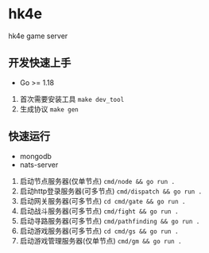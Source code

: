 # hk4e

hk4e game server

## 开发快速上手

* Go >= 1.18

1. 首次需要安装工具 `make dev_tool`
2. 生成协议 `make gen`

## 快速运行

* mongodb
* nats-server

1. 启动节点服务器(仅单节点) `cmd/node && go run .`
2. 启动http登录服务器(可多节点) `cmd/dispatch && go run .`
3. 启动网关服务器(可多节点) `cd cmd/gate && go run .`
4. 启动战斗服务器(可多节点) `cmd/fight && go run .`
5. 启动寻路服务器(可多节点) `cmd/pathfinding && go run .`
6. 启动游戏服务器(可多节点) `cd cmd/gs && go run .`
7. 启动游戏管理服务器(仅单节点) `cmd/gm && go run .`
